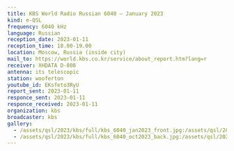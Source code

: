 ```yaml
---
title: KBS World Radio Russian 6040 — January 2023
kind: e-QSL
frequency: 6040 kHz
language: Russian
reception_date: 2023-01-11
reception_time: 18.00-19.00
location: Moscow, Russia (inside city)
mail_to: https://world.kbs.co.kr/service/about_report.htm?lang=r
receiver: XHDATA D-808
antenna: its telescopic
station: wooferton
youtube_id: EKsfeto3RyU
report_sent: 2023-01-11
responce_sent: 2023-01-11
responce_received: 2023-01-11
organization: kbs
broadcaster: kbs
gallery:
  - /assets/qsl/2023/kbs/full/kbs_6040_jan2023_front.jpg:/assets/qsl/2023/kbs/small/kbs_6040_jan2023_front.jpg
  - /assets/qsl/2023/kbs/full/kbs_6040_oct2023_back.jpg:/assets/qsl/2023/kbs/small/kbs_6040_jan2023_back.jpg
---
```

